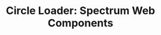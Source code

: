 ---
layout: examples.njk
title: 'Circle Loader: Spectrum Web Components'
displayName: Circle Loader
componentName: circle-loader
tags:
  - component-examples
---